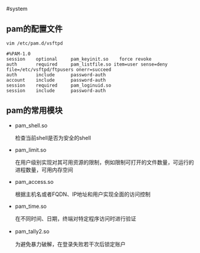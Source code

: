 #system
## pam的配置文件

`vim /etc/pam.d/vsftpd`

```纯文本
#%PAM-1.0
session    optional     pam_keyinit.so    force revoke
auth       required     pam_listfile.so item=user sense=deny file=/etc/vsftpd/ftpusers onerr=succeed
auth       include      password-auth
account    include      password-auth
session    required     pam_loginuid.so
session    include      password-auth

```

## pam的常用模块

*   pam\_shell.so

    检查当前shell是否为安全的shell

*   pam\_limit.so

    在用户级别实现对其可用资源的限制，例如限制可打开的文件数量，可运行的进程数量，可用内存空间

*   pam\_access.so

    根据主机名或者FQDN、IP地址和用户实现全面的访问控制

*   pam\_time.so

    在不同时间、日期，终端对特定程序访问时进行验证

*   pam\_tally2.so　

    为避免暴力破解，在登录失败若干次后锁定账户
